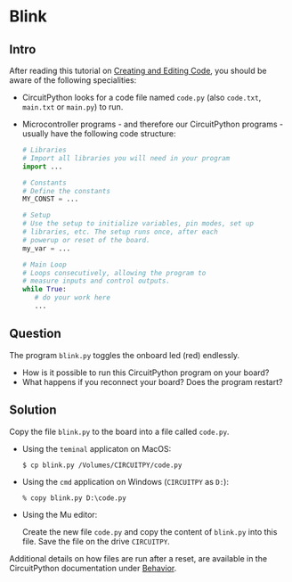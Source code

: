 # Blink

## Intro

After reading this tutorial on [Creating and Editing Code](https://learn.adafruit.com/welcome-to-circuitpython/creating-and-editing-code), you should be aware of the following specialities:

- CircuitPython looks for a code file named `code.py` (also `code.txt`,  `main.txt` or `main.py`) to run.

- Microcontroller programs - and therefore our CircuitPython programs - usually have the following code structure:

  ```python
  # Libraries
  # Import all libraries you will need in your program
  import ...

  # Constants
  # Define the constants
  MY_CONST = ...

  # Setup
  # Use the setup to initialize variables, pin modes, set up
  # libraries, etc. The setup runs once, after each
  # powerup or reset of the board.
  my_var = ...

  # Main Loop
  # Loops consecutively, allowing the program to 
  # measure inputs and control outputs.
  while True:
     # do your work here
     ...
  ```

## Question

The program `blink.py` toggles the onboard led (red) endlessly.

 - How is it possible to run this CircuitPython program on your board?
 - What happens if you reconnect your board? Does the program restart?

## Solution

Copy the file `blink.py` to the board into a file called `code.py`. 

- Using the `teminal` applicaton on MacOS:

  ```shell
  $ cp blink.py /Volumes/CIRCUITPY/code.py
  ```

- Using the `cmd` application on Windows (`CIRCUITPY` as `D:`):

  ```shell
  % copy blink.py D:\code.py
  ```

- Using the Mu editor:

  Create the new file `code.py` and copy the content of `blink.py` into this file. Save the file on the drive `CIRCUITPY`.

Additional details on how files are run after a reset, are available in the CircuitPython documentation under [Behavior](https://circuitpython.readthedocs.io/en/5.3.x/docs/index.html#behavior).

